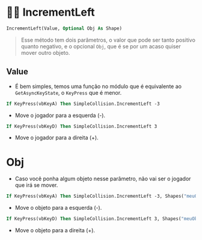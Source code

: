 # 🏃‍♂️ IncrementLeft
```vb
IncrementLeft(Value, Optional Obj As Shape)
```
> Esse método tem dois parâmetros, o valor que pode ser tanto positivo quanto negativo, e o opcional `Obj`, que é se por um acaso quiser mover outro objeto.

## Value
* É bem simples, temos uma função no módulo que é equivalente ao `GetAsyncKeyState`, o `KeyPress` que é menor.
```vb
If KeyPress(vbKeyA) Then SimpleCollision.IncrementLeft -3
```
  * Move o jogador para a esquerda (-).

```vb
If KeyPress(vbKeyD) Then SimpleCollision.IncrementLeft 3
```
  * Move o jogador para a direita (+).

# Obj
* Caso você ponha algum objeto nesse parâmetro, não vai ser o jogador que irá se mover.
```vb
If KeyPress(vbKeyA) Then SimpleCollision.IncrementLeft -3, Shapes("meuObjeto")
```
  * Move o objeto para a esquerda (-).

```vb
If KeyPress(vbKeyD) Then SimpleCollision.IncrementLeft 3, Shapes("meuObjeto")
```
  * Move o objeto para a direita (+).

